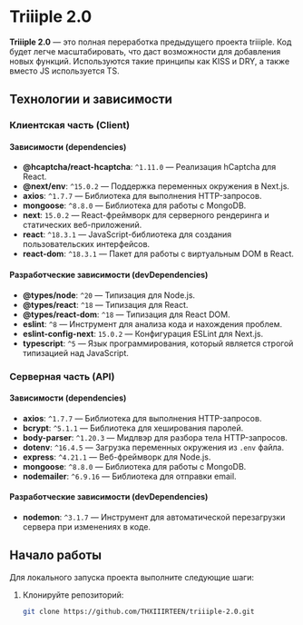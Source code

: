 # Triiiple 2.0

**Triiiple 2.0** — это полная переработка предыдущего проекта triiiple. Код будет легче масштабировать, что даст возможности для добавления новых функций. Используются такие принципы как KISS и DRY, а также вместо JS используется TS.

## Технологии и зависимости

### Клиентская часть (Client)

#### Зависимости (dependencies)
- **@hcaptcha/react-hcaptcha**: `^1.11.0` — Реализация hCaptcha для React.
- **@next/env**: `^15.0.2` — Поддержка переменных окружения в Next.js.
- **axios**: `^1.7.7` — Библиотека для выполнения HTTP-запросов.
- **mongoose**: `^8.8.0` — Библиотека для работы с MongoDB.
- **next**: `15.0.2` — React-фреймворк для серверного рендеринга и статических веб-приложений.
- **react**: `^18.3.1` — JavaScript-библиотека для создания пользовательских интерфейсов.
- **react-dom**: `^18.3.1` — Пакет для работы с виртуальным DOM в React.

#### Разработческие зависимости (devDependencies)
- **@types/node**: `^20` — Типизация для Node.js.
- **@types/react**: `^18` — Типизация для React.
- **@types/react-dom**: `^18` — Типизация для React DOM.
- **eslint**: `^8` — Инструмент для анализа кода и нахождения проблем.
- **eslint-config-next**: `15.0.2` — Конфигурация ESLint для Next.js.
- **typescript**: `^5` — Язык программирования, который является строгой типизацией над JavaScript.

### Серверная часть (API)

#### Зависимости (dependencies)
- **axios**: `^1.7.7` — Библиотека для выполнения HTTP-запросов.
- **bcrypt**: `^5.1.1` — Библиотека для хеширования паролей.
- **body-parser**: `^1.20.3` — Мидлвэр для разбора тела HTTP-запросов.
- **dotenv**: `^16.4.5` — Загрузка переменных окружения из `.env` файла.
- **express**: `^4.21.1` — Веб-фреймворк для Node.js.
- **mongoose**: `^8.8.0` — Библиотека для работы с MongoDB.
- **nodemailer**: `^6.9.16` — Библиотека для отправки email.

#### Разработческие зависимости (devDependencies)
- **nodemon**: `^3.1.7` — Инструмент для автоматической перезагрузки сервера при изменениях в коде.

## Начало работы

Для локального запуска проекта выполните следующие шаги:

1. Клонируйте репозиторий:
   ```bash
   git clone https://github.com/THXIIIRTEEN/triiiple-2.0.git
